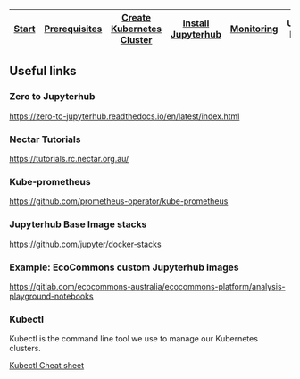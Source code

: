 | [Start](README.md) | [Prerequisites](setup.md) | [Create Kubernetes Cluster](cluster-setup.md) | [Install Jupyterhub](jupyterhub-setup.md) | [Monitoring](monitoring.md) | Useful Links | [Credits](credits.md) |
| ------------------ | ------------------------- | --------------------------------------------- | ----------------------------------------- | --------------------------- | ------------ | --------------------- |

## Useful links

### Zero to Jupyterhub

https://zero-to-jupyterhub.readthedocs.io/en/latest/index.html

### Nectar Tutorials

https://tutorials.rc.nectar.org.au/

### Kube-prometheus

https://github.com/prometheus-operator/kube-prometheus

### Jupyterhub Base Image stacks

https://github.com/jupyter/docker-stacks

### Example: EcoCommons custom Jupyterhub images

https://gitlab.com/ecocommons-australia/ecocommons-platform/analysis-playground-notebooks

### Kubectl

Kubectl is the command line tool we use to manage our Kubernetes clusters.

[Kubectl Cheat sheet](https://kubernetes.io/docs/reference/kubectl/cheatsheet/)
